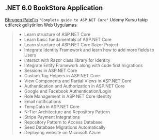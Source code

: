 ## .NET 6.0 BookStore Application
[Bhrugen Patel'in](https://www.udemy.com/user/bhrugenpatel/) `"Complete guide to ASP.NET Core"` Udemy Kursu takip edilerek geliştirilen Web Uygulaması

> * Learn structure of ASP.NET Core
> * Learn basic fundamentals of ASP.NET Core
> * Learn structure of ASP.NET Core Razor Project
> * Integrate Identity Framework and learn how to add more fields to Users
> * Interact with Razor class library for Identity
> * Integrate Entity Framework along with code first migrations
> * Sessions in ASP.NET Core
> * Custom Tag Helpers in ASP.NET Core
> * View Components and Partial Views in ASP.NET Core
> * Authentication and Authorization in ASP.NET Core
> * Google and Facebook Authentication/Login
> * Role Management in ASP NET Core Identity
> * Email notifications
> * TempData in ASP.NET Core
> * N-Tier Architecture and Repository Pattern
> * Stripe Payment Integrations
> * Repository Pattern to Access Database
> * Seed Database Migrations Automatically
> * Deploying website on Microsoft Azure
